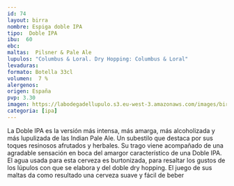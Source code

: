 ```yaml
--- 
id: 74
layout: birra
nombre: Espiga doble IPA
tipo:  Doble IPA
ibu:  60
ebc:
maltas:  Pilsner & Pale Ale
lupulos: "Columbus & Loral. Dry Hopping: Columbus & Loral"
levaduras: 
formato: Botella 33cl
volumen:  7 %
alergenos: 
origen: España
pvp: 3.30
imagen: https://labodegadellupulo.s3.eu-west-3.amazonaws.com/images/birras/espigaipa.jpg
categoria: [ipa]
---
```

La Doble IPA es la versión más intensa, más amarga, más alcoholizada y más lupulizada de las Indian Pale Ale. Un subestilo que destaca por sus toques resinosos afrutados y herbales. Su trago viene acompañado de una agradable sensación en boca del amargor característico de una Doble IPA. El agua usada para esta cerveza es burtonizada, para resaltar los gustos de los lúpulos con que se elabora y del doble dry hopping. El juego de sus maltas da como resultado una cerveza suave y fácil de beber















